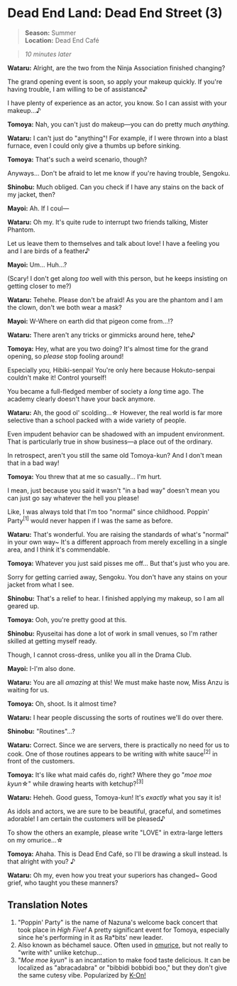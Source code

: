 # Dead End Land: Dead End Street (3)

> **Season:** Summer<br>
> **Location:** Dead End Café

> *10 minutes later*

**Wataru:** Alright, are the two from the Ninja Association finished changing?

The grand opening event is soon, so apply your makeup quickly. If you're having trouble, I am willing to be of assistance♪

I have plenty of experience as an actor, you know. So I can assist with your makeup...♪

**Tomoya:** Nah, you can't just do makeup—you can do pretty much *anything.*

**Wataru:** I can't just do "anything"! For example, if I were thrown into a blast furnace, even I could only give a thumbs up before sinking.

**Tomoya:** That's such a weird scenario, though?

Anyways... Don't be afraid to let me know if you're having trouble, Sengoku.

**Shinobu:** Much obliged. Can you check if I have any stains on the back of my jacket, then?

**Mayoi:** Ah. If I coul—

**Wataru:** Oh my. It's quite rude to interrupt two friends talking, Mister Phantom.

Let us leave them to themselves and talk about love! I have a feeling you and I are birds of a feather♪

**Mayoi:** Um... Huh...?

(Scary! I don't get along *too* well with this person, but he keeps insisting on getting closer to me?)

**Wataru:** Tehehe. Please don't be afraid! As you are the phantom and I am the clown, don't we both wear a mask?

**Mayoi:** W-Where on earth did that pigeon come from...!?

**Wataru:** There aren't any tricks or gimmicks around here, tehe♪

**Tomoya:** Hey, what are you two doing? It's almost time for the grand opening, so *please* stop fooling around!

Especially *you,* Hibiki-senpai! You're only here because Hokuto-senpai couldn't make it! Control yourself!

You became a full-fledged member of society a *long* time ago. The academy clearly doesn't have your back anymore.

**Wataru:** Ah, the good ol' scolding...☆ However, the real world is far more selective than a school packed with a wide variety of people.

Even impudent behavior can be shadowed with an impudent environment. That is particularly true in show business—a place out of the ordinary.

In retrospect, aren't you still the same old Tomoya-kun? And I don't mean that in a bad way!

**Tomoya:** You threw that at me so casually... I'm hurt.

I mean, just because you said it wasn't "in a bad way" doesn't mean you can just go say whatever the hell you please!

Like, I was always told that I'm too "normal" since childhood. Poppin' Party<sup>[1]</sup> would never happen if I was the same as before.

**Wataru:** That's wonderful. You are raising the standards of what's "normal" in your own way~ It's a different approach from merely excelling in a single area, and I think it's commendable.

**Tomoya:** Whatever you just said pisses me off... But that's just who you are.

Sorry for getting carried away, Sengoku. You don't have any stains on your jacket from what I see.

**Shinobu:** That's a relief to hear. I finished applying my makeup, so I am all geared up.

**Tomoya:** Ooh, you're pretty good at this.

**Shinobu:** Ryuseitai has done a lot of work in small venues, so I'm rather skilled at getting myself ready.

Though, I cannot cross-dress, unlike you all in the Drama Club.

**Mayoi:** I-I'm also done.

**Wataru:** You are all *amazing* at this! We must make haste now, Miss Anzu is waiting for us.

**Tomoya:** Oh, shoot. Is it almost time?

**Wataru:** I hear people discussing the sorts of routines we'll do over there.

**Shinobu:** "Routines"...?

**Wataru:** Correct. Since we are servers, there is practically no need for us to cook. One of those routines appears to be writing with white sauce<sup>[2]</sup> in front of the customers.

**Tomoya:** It's like what maid cafés do, right? Where they go "*moe moe kyun*☆" while drawing hearts with ketchup?<sup>[3]</sup>

**Wataru:** Heheh. Good guess, Tomoya-kun! It's *exactly* what you say it is!

As idols and actors, we are sure to be beautiful, graceful, and sometimes adorable! I am certain the customers will be pleased♪

To show the others an example, please write "LOVE" in extra-large letters on my omurice...☆

**Tomoya:** Ahaha. This is Dead End Café, so I'll be drawing a skull instead. Is that alright with you? ♪

**Wataru:** Oh my, even how you treat your superiors has changed~ Good grief, who taught you these manners?

## Translation Notes

1. "Poppin' Party" is the name of Nazuna's welcome back concert that took place in *High Five!* A pretty significant event for Tomoya, especially since he's performing in it as Ra*bits' new leader.
2. Also known as béchamel sauce. Often used in [omurice](https://chefgohan.gnavi.co.jp/detail/4889), but not really to "write with" unlike ketchup...
3. "*Moe moe kyun*" is an incantation to make food taste delicious. It can be localized as "abracadabra" or "bibbidi bobbidi boo," but they don't give the same cutesy vibe. Popularized by [K-On!](https://youtu.be/PQCuyAHGkUM)
